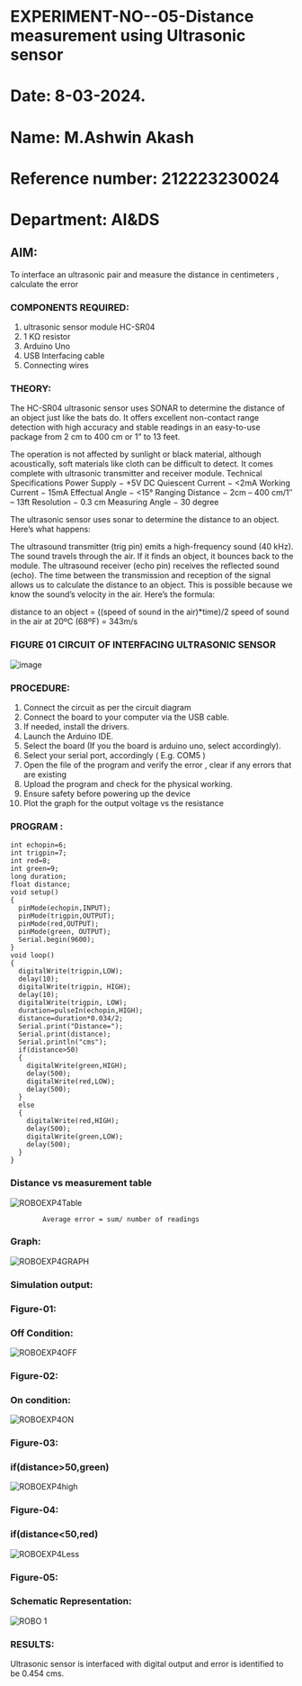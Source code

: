 # EXPERIMENT-NO--05-Distance measurement using Ultrasonic sensor
# Date: 8-03-2024.
# Name: M.Ashwin Akash
# Reference number: 212223230024
# Department: AI&DS


## AIM: 
To interface an ultrasonic pair and measure the distance in centimeters , calculate the error
 
### COMPONENTS REQUIRED:
1.	ultrasonic sensor module HC-SR04
2.	1 KΩ resistor 
3.	Arduino Uno 
4.	USB Interfacing cable 
5.	Connecting wires 


### THEORY: 
The HC-SR04 ultrasonic sensor uses SONAR to determine the distance of an object just like the bats do. It offers excellent non-contact range detection with high accuracy and stable readings in an easy-to-use package from 2 cm to 400 cm or 1” to 13 feet.

The operation is not affected by sunlight or black material, although acoustically, soft materials like cloth can be difficult to detect. It comes complete with ultrasonic transmitter and receiver module.
Technical Specifications
Power Supply − +5V DC
Quiescent Current − <2mA
Working Current − 15mA
Effectual Angle − <15°
Ranging Distance − 2cm – 400 cm/1″ – 13ft
Resolution − 0.3 cm
Measuring Angle − 30 degree

The ultrasonic sensor uses sonar to determine the distance to an object. Here’s what happens:

The ultrasound transmitter (trig pin) emits a high-frequency sound (40 kHz).
The sound travels through the air. If it finds an object, it bounces back to the module.
The ultrasound receiver (echo pin) receives the reflected sound (echo).
The time between the transmission and reception of the signal allows us to calculate the distance to an object. This is possible because we know the sound’s velocity in the air. Here’s the formula:

distance to an object = ((speed of sound in the air)*time)/2
speed of sound in the air at 20ºC (68ºF) = 343m/s

### FIGURE 01 CIRCUIT OF INTERFACING ULTRASONIC SENSOR 


![image](https://user-images.githubusercontent.com/36288975/166430594-5adb4ca9-5a42-4781-a7e6-7236b3766a85.png)



### PROCEDURE:
1.	Connect the circuit as per the circuit diagram 
2.	Connect the board to your computer via the USB cable.
3.	If needed, install the drivers.
4.	Launch the Arduino IDE.
5.	Select the board (If you the board is arduino uno, select accordingly).
6.	Select your serial port, accordingly ( E.g. COM5 )
7.	Open the file of the program  and verify the error , clear if any errors that are existing 
8.	Upload the program and check for the physical working. 
9.	Ensure safety before powering up the device 
10.	Plot the graph for the output voltage vs the resistance 


### PROGRAM :
```
int echopin=6;
int trigpin=7;
int red=8;
int green=9;
long duration;
float distance;
void setup()
{
  pinMode(echopin,INPUT);
  pinMode(trigpin,OUTPUT);
  pinMode(red,OUTPUT);
  pinMode(green, OUTPUT);
  Serial.begin(9600);
}
void loop()
{
  digitalWrite(trigpin,LOW);
  delay(10);
  digitalWrite(trigpin, HIGH);
  delay(10); 
  digitalWrite(trigpin, LOW);
  duration=pulseIn(echopin,HIGH);
  distance=duration*0.034/2;
  Serial.print("Distance=");
  Serial.print(distance);
  Serial.println("cms");
  if(distance>50)
  {
    digitalWrite(green,HIGH);
    delay(500);
    digitalWrite(red,LOW);
    delay(500);
  }
  else
  {
    digitalWrite(red,HIGH);
    delay(500);
    digitalWrite(green,LOW);
    delay(500);
  }
}
```





### Distance vs measurement table 

![ROBOEXP4Table](https://github.com/AshwinAkash24/Experiment--04-Interfacing-digital-output-with-arduino-ultrasonic-sensor/assets/144979248/3d3fcf14-56f3-40b9-bef9-afa85a9fbcf4)
		
			
			Average error = sum/ number of readings 
### Graph:
![ROBOEXP4GRAPH](https://github.com/AshwinAkash24/Experiment--04-Interfacing-digital-output-with-arduino-ultrasonic-sensor/assets/144979248/604209e8-de3e-4339-8bde-7ca6f1911d3d)

 
### Simulation output:
### Figure-01: 
### Off Condition:
![ROBOEXP4OFF](https://github.com/AshwinAkash24/Experiment--04-Interfacing-digital-output-with-arduino-ultrasonic-sensor/assets/144979248/516e76e6-54cc-4be4-80d4-552b81c25752)
### Figure-02:
### On condition:
![ROBOEXP4ON](https://github.com/AshwinAkash24/Experiment--04-Interfacing-digital-output-with-arduino-ultrasonic-sensor/assets/144979248/6df0a54a-ec77-4971-ac01-cc97c5f00d7a)
### Figure-03:
### if(distance>50,green)
![ROBOEXP4high](https://github.com/AshwinAkash24/Experiment--04-Interfacing-digital-output-with-arduino-ultrasonic-sensor/assets/144979248/ced1c989-c682-460f-a5b5-c4ba81a60bc8)
### Figure-04:
### if(distance<50,red)
![ROBOEXP4Less](https://github.com/AshwinAkash24/Experiment--04-Interfacing-digital-output-with-arduino-ultrasonic-sensor/assets/144979248/32b645dc-5e26-4aad-ac82-494c0afe5305)
### Figure-05:
### Schematic Representation:
![ROBO 1](https://github.com/AshwinAkash24/Experiment--04-Interfacing-digital-output-with-arduino-ultrasonic-sensor/assets/144979248/62120750-e3d0-4eae-8c36-ac0ed125614c)





### RESULTS:
Ultrasonic sensor is interfaced with digital output and error is identified to be 0.454 cms.



 
